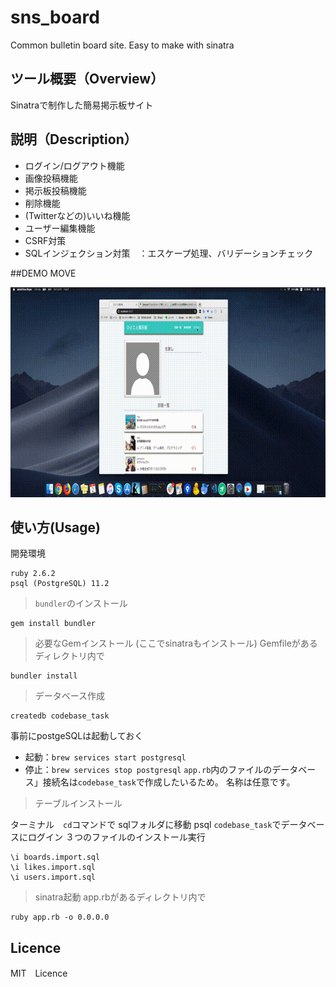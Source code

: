 # sns_board
 Common bulletin board site. Easy to make with sinatra

## ツール概要（Overview）
Sinatraで制作した簡易掲示板サイト

## 説明（Description）
- ログイン/ログアウト機能　
- 画像投稿機能　
- 掲示板投稿機能
- 削除機能　
- (Twitterなどの)いいね機能
- ユーザー編集機能
- CSRF対策　
- SQLインジェクション対策　：エスケープ処理、バリデーションチェック　

##DEMO MOVE

![circleanimationmuvie](https://github.com/osukar0710/sns_board/blob/master/sns_board.mov.gif)


## 使い方(Usage)

開発環境

    ruby 2.6.2
    psql (PostgreSQL) 11.2

> `bundler`のインストール
```
gem install bundler
```
> 必要なGemインストール (ここでsinatraもインストール)
Gemfileがあるディレクトリ内で
```
bundler install
```
> データベース作成
```
createdb codebase_task
```
事前にpostgeSQLは起動しておく
- 起動：`brew services start postgresql`
- 停止：`brew services stop postgresql`
`app.rb`内のファイルのデータベース」接続名は`codebase_task`で作成したいるため。
名称は任意です。

> テーブルインストール

ターミナル　`cd`コマンドで
sqlフォルダに移動
psql `codebase_task`でデータベースにログイン
３つのファイルのインストール実行
```
\i boards.import.sql
\i likes.import.sql
\i users.import.sql
```

> sinatra起動
app.rbがあるディレクトリ内で
```
ruby app.rb -o 0.0.0.0
```



## Licence
MIT　Licence
